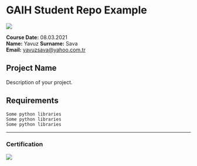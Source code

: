 # GAIH Student Repo Example
![](img/newlogo.png)

**Course Date:** 08.03.2021  
**Name:** Yavuz 
**Surname:** Sava  
**Email:** yavuzsava@yahoo.com.tr  



## Project Name
Description of your project.

## Requirements
```
Some python libraries
Some python libraries
Some python libraries
```
---

### Certification
![](img/TopLearnerCertificate.png)

